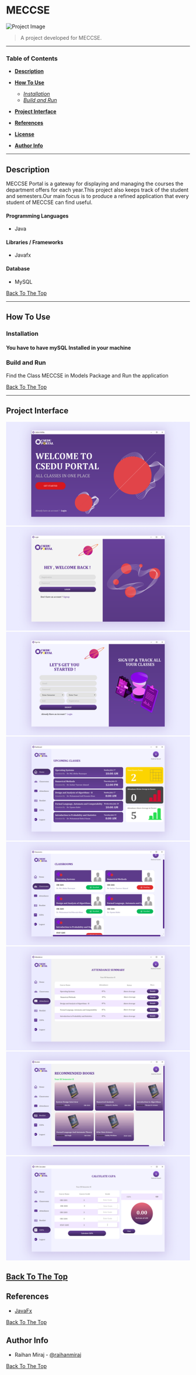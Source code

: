 # MECCSE

![Project Image](/Images/MECCSECover.png)

> A project developed for MECCSE.

---

### Table of Contents

- **[Description](#description)**
- **[How To Use](#how-to-use)**

    - _[Installation](#installation)_
    - _[Build and Run](#build-and-Run)_

- **[Project Interface](#demo)**
- **[References](#references)**
- **[License](#license)**
- **[Author Info](#author-info)**

---

## Description

MECCSE Portal is a gateway for displaying and managing the courses the department offers for each year.This project also keeps track of the student and semesters.Our main focus is to produce a refined application that every student of MECCSE can find useful.

#### Programming Languages

- Java

#### Libraries / Frameworks

- Javafx

#### Database

- MySQL

[Back To The Top](#MECCSE)

---

## How To Use

### **Installation**

#### You have to have mySQL Installed in your machine

### **Build and Run**

Find the Class MECCSE in Models Package and Run the application

[Back To The Top](#MECCSE)

---

## Project Interface

![Onboarding](/Images/OnboardingScreen.png)
![Login](/Images/LoginScreen.png)
![Signup](/Images/SignupScreen.png)
![Dashboard](/Images/DashboardScreen.png)
![Classroom](/Images/ClassroomScreen.png)
![Attendance](/Images/AttendanceScreen.png)
![Booklet](/Images/BookletScreen.png)
![CGPACalculator](/Images/CGPACalculatorScreen.png)

## [Back To The Top](#MECCSE)

## References

- [JavaFx](https://openjfx.io/)

[Back To The Top](#MECCSE)

## Author Info

- Raihan Miraj - [@raihanmiraj](https://github.com/raihanmiraj)
 

[Back To The Top](#MECCSE)
